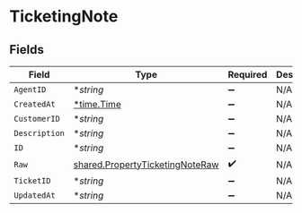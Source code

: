 # TicketingNote


## Fields

| Field                                                                                     | Type                                                                                      | Required                                                                                  | Description                                                                               |
| ----------------------------------------------------------------------------------------- | ----------------------------------------------------------------------------------------- | ----------------------------------------------------------------------------------------- | ----------------------------------------------------------------------------------------- |
| `AgentID`                                                                                 | **string*                                                                                 | :heavy_minus_sign:                                                                        | N/A                                                                                       |
| `CreatedAt`                                                                               | [*time.Time](https://pkg.go.dev/time#Time)                                                | :heavy_minus_sign:                                                                        | N/A                                                                                       |
| `CustomerID`                                                                              | **string*                                                                                 | :heavy_minus_sign:                                                                        | N/A                                                                                       |
| `Description`                                                                             | **string*                                                                                 | :heavy_minus_sign:                                                                        | N/A                                                                                       |
| `ID`                                                                                      | **string*                                                                                 | :heavy_minus_sign:                                                                        | N/A                                                                                       |
| `Raw`                                                                                     | [shared.PropertyTicketingNoteRaw](../../../pkg/models/shared/propertyticketingnoteraw.md) | :heavy_check_mark:                                                                        | N/A                                                                                       |
| `TicketID`                                                                                | **string*                                                                                 | :heavy_minus_sign:                                                                        | N/A                                                                                       |
| `UpdatedAt`                                                                               | **string*                                                                                 | :heavy_minus_sign:                                                                        | N/A                                                                                       |
